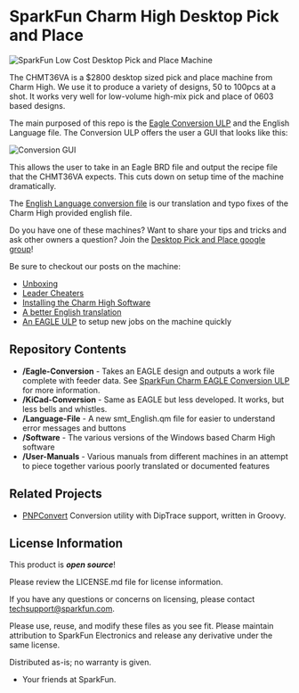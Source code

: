 SparkFun Charm High Desktop Pick and Place
========================================

![SparkFun Low Cost Desktop Pick and Place Machine](https://cdn.sparkfun.com/assets/home_page_posts/2/5/8/6/Pick-Place-Setup-1.jpg)

The CHMT36VA is a $2800 desktop sized pick and place machine from Charm High. We use it to produce a variety of designs, 50 to 100pcs at a shot. It works very well for low-volume high-mix pick and place of 0603 based designs.

The main purposed of this repo is the [Eagle Conversion ULP](https://github.com/sparkfunX/Desktop-PickAndPlace-CHMT36VA/tree/master/Eagle-Conversion) and the English Language file. The Conversion ULP offers the user a GUI that looks like this:

![Conversion GUI](https://github.com/sparkfunX/Desktop-PickAndPlace-CHMT36VA/raw/master/Conversion%20GUI.jpg)

This allows the user to take in an Eagle BRD file and output the recipe file that the CHMT36VA expects. This cuts down on setup time of the machine dramatically.

The [English Language conversion file](https://github.com/sparkfunX/Desktop-PickAndPlace-CHMT36VA/tree/master/Language-File) is our translation and typo fixes of the Charm High provided english file.

Do you have one of these machines? Want to share your tips and tricks and ask other owners a question? Join the [Desktop Pick and Place google group](https://groups.google.com/d/forum/desktop-pick-and-place)!

Be sure to checkout our posts on the machine:

* [Unboxing](https://www.sparkfun.com/sparkx/blog/2586)
* [Leader Cheaters](https://www.sparkfun.com/sparkx/blog/2588)
* [Installing the Charm High Software](https://www.sparkfun.com/sparkx/blog/2594)
* [A better English translation](https://www.sparkfun.com/sparkx/blog/2595)
* [An EAGLE ULP](https://www.sparkfun.com/sparkx/blog/2591) to setup new jobs on the machine quickly

Repository Contents
-------------------

* **/Eagle-Conversion** - Takes an EAGLE design and outputs a work file complete with feeder data. See [SparkFun Charm EAGLE Conversion ULP](https://www.sparkfun.com/sparkx/blog/2591) for more information.
* **/KiCad-Conversion** - Same as EAGLE but less developed. It works, but less bells and whistles.
* **/Language-File** - A new smt_English.qm file for easier to understand error messages and buttons
* **/Software** - The various versions of the Windows based Charm High software
* **/User-Manuals** - Various manuals from different machines in an attempt to piece together various poorly translated or documented features

Related Projects
----------------

* [PNPConvert](https://github.com/hydra/pnpconvert) Conversion utility with DipTrace support, written in Groovy.

License Information
-------------------

This product is _**open source**_! 

Please review the LICENSE.md file for license information. 

If you have any questions or concerns on licensing, please contact techsupport@sparkfun.com.

Please use, reuse, and modify these files as you see fit. Please maintain attribution to SparkFun Electronics and release any derivative under the same license.

Distributed as-is; no warranty is given.

- Your friends at SparkFun.
